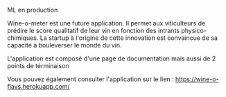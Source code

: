 ML en production

Wine-o-meter est une future application. Il permet aux viticulteurs de prédire le score qualitatif de leur vin en fonction des intrants physico-chimiques. La startup à l'origine de cette innovation est convaincue de sa capacité à bouleverser le monde du vin.

L'application est composé d'une page de documentation mais aussi de 2 points de términaison

Vous pouvez également consulter l'application sur le lien : https://wine-o-flavs.herokuapp.com/
